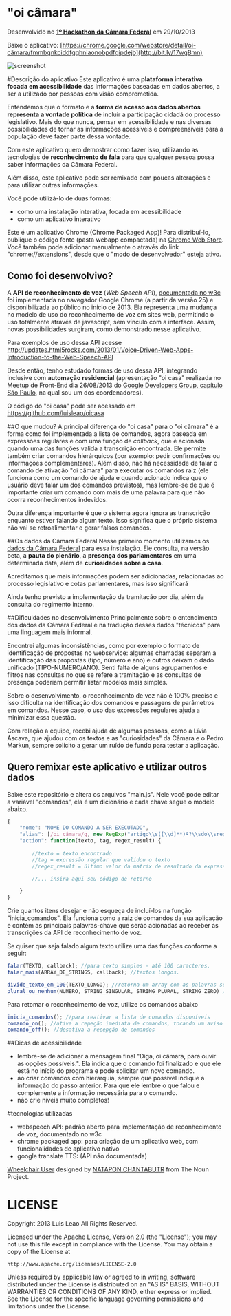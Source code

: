 "oi câmara"
===========

Desenvolvido no [**1º Hackathon da Câmara Federal**](http://www2.camara.leg.br/responsabilidade-social/edulegislativa/hackathon/hackathon-maratona-hacker) em 29/10/2013

Baixe o aplicativo: [https://chrome.google.com/webstore/detail/oi-câmara/fmmbgnkciddfgghniaonobpdfgipdejb](http://bit.ly/17wgBmn)

![screenshot](https://raw.github.com/luisleao/oicamara/master/docs/screen_0.png)


#Descrição do aplicativo
Este aplicativo é uma **plataforma interativa focada em acessibilidade** das informações baseadas em dados abertos, a ser a utilizado por pessoas com visão comprometida.

Entendemos que o formato e a **forma de acesso aos dados abertos representa a vontade política** de incluir a participação cidadã do processo legislativo. Mais do que nunca, pensar em acessibilidade e nas diversas possibilidades de tornar as informações acessíveis e compreensíveis para a população deve fazer parte dessa vontade.

Com este aplicativo quero demostrar como fazer isso, utilizando as tecnologias de **reconhecimento de fala** para que qualquer pessoa possa saber informações da Câmara Federal.

Além disso, este aplicativo pode ser remixado com poucas alterações e para utilizar outras informações.


Você pode utilizá-lo de duas formas:
- como uma instalação interativa, focada em acessibilidade
- como um aplicativo interativo

Este é um aplicativo Chrome (Chrome Packaged App)!
Para distribuí-lo, publique o código fonte (pasta webapp compactada) na [Chrome Web Store](https://chrome.google.com/webstore/developer/dashboard). Você também pode adicionar manualmente o através do link "chrome://extensions", desde que o "modo de desenvolvedor" esteja ativo.


Como foi desenvolvivo?
----------------------

A **API de reconhecimento de voz** (*Web Speech API*), [documentada no w3c](https://dvcs.w3.org/hg/speech-api/raw-file/tip/speechapi.html) foi implementada no navegador Google Chrome (a partir da versão 25) e disponibilizada ao público no início de 2013. Ela representa uma mudança no modelo de uso do reconhecimento de voz em sites web, permitindo o uso totalmente através de javascript, sem vínculo com a interface. Assim, novas possibilidades surgiram, como demonstrado nesse aplicativo.

Para exemplos de uso dessa API acesse http://updates.html5rocks.com/2013/01/Voice-Driven-Web-Apps-Introduction-to-the-Web-Speech-API

Desde então, tenho estudado formas de uso dessa API, integrando inclusive com **automação residencial** (apresentação "oi casa" realizada no Meetup de Front-End dia 26/08/2013 do [Google Developers Group, capítulo São Paulo](https://developers.google.com/groups/chapter/102774871279745079139/), na qual sou um dos coordenadores).

O código do "oi casa" pode ser acessado em https://github.com/luisleao/oicasa


##O que mudou?
A principal diferença do "oi casa" para o "oi câmara" é a forma como foi implementada a lista de comandos, agora baseada em expressões regulares e com uma função de *callback*, que é acionada quando uma das funções valida a transcrição encontrada. Ele permite também criar comandos hierárquicos (por exemplo: pedir confirmações ou informações complementares). Além disso, não há necessidade de falar o comando de ativação "oi câmara" para executar os comandos raiz (ele funciona como um comando de ajuda e quando acionado indica que o usuário deve falar um dos comandos previstos), mas lembre-se de que é importante criar um comando com mais de uma palavra para que não ocorra reconhecimentos indevidos. 

Outra diferença importante é que o sistema agora ignora as transcrição enquanto estiver falando algum texto. Isso significa que o próprio sistema não vai se retroalimentar e gerar falsos comandos.


##Os dados da Câmara Federal
Nesse primeiro momento utilizamos os [dados da Câmara Federal](http://www2.camara.leg.br/transparencia/dados-abertos) para essa instalação.
Ele consulta, na versão beta, a **pauta do plenário**, a **presença dos parlamentares** em uma determinada data, além de **curiosidades sobre a casa**.

Acreditamos que mais informações podem ser adicionadas, relacionadas ao processo legislativo e cotas parlamentares, mas isso significará 

Ainda tenho previsto a implementação da tramitação por dia, além da consulta do regimento interno.


##Dificuldades no desenvolvimento
Principalmente sobre o entendimento dos dados da Câmara Federal e na tradução desses dados "técnicos" para uma linguagem mais informal.

Encontrei algumas inconsistências, como por exemplo o formato de identificação de propostas no webservice: algumas chamadas separam a identificação das propostas (tipo, número e ano) e outros deixam o dado unificado (TIPO-NUMERO/ANO). Senti falta de alguns agrupamentos e filtros nas consultas no que se refere a tramitação e as consultas de presença poderiam permitir listar modelos mais simples.

Sobre o desenvolvimento, o reconhecimento de voz não é 100% preciso e isso dificulta na identificação dos comandos e passagens de parâmetros em comandos. Nesse caso, o uso das expressões regulares ajuda a minimizar essa questão.

Com relação a equipe, recebi ajuda de algumas pessoas, como a Lívia Ascava, que ajudou com os textos e as "curiosidades" da Câmara e o Pedro Markun, sempre solícito a gerar um ruído de fundo para testar a aplicação.



Quero remixar este aplicativo e utilizar outros dados
-----------------------------------------------------


Baixe este repositório e altera os arquivos "main.js". Nele você pode editar a variável "comandos", ela é um dicionário e cada chave segue o modelo abaixo.

```javascript
{
	"nome": "NOME DO COMANDO A SER EXECUTADO",
	"alias": [/oi câmara/g, new RegExp("artigo\\s([\\d]**)º?\\sdo\\sregimento")], //expressões regulares
	"action": function(texto, tag, regex_result) {
		
		//texto = texto encontrado
		//tag = expressão regular que validou o texto
		//regex_result = último valor da matrix de resultado da expressão regular (se tiver usado grupos)

		//... insira aqui seu código de retorno

	}
}
```


Crie quantos itens desejar e não esqueça de incluí-los na função "inicia_comandos". Ela funciona como a raiz de comandos da sua aplicação e contém as principais palavras-chave que serão acionadas ao receber as transcrições da API de reconhecimento de voz.

Se quiser que seja falado algum texto utilize uma das funções conforme a seguir:


```javascript
falar(TEXTO, callback); //para texto simples - até 100 caracteres.
falar_mais(ARRAY_DE_STRINGS, callback); //textos longos.

divide_texto_em_100(TEXTO_LONGO); //retorna um array com as palavras separadas em grupos de até 100 caracteres
plural_ou_nenhum(NUMERO, STRING_SINGULAR, STRING_PLURAL, STRING_ZERO) //para escrever textos com variação de número
```

Para retomar o reconhecimento de voz, utilize os comandos abaixo
```javascript
inicia_comandos(); //para reativar a lista de comandos disponíveis
comando_on(); //ativa a repeção imediata de comandos, tocando um aviso sonoro e indicar para o usuário que ele deve falar um comando IMEDIATAMENTE
comando_off(); //desativa a recepção de comandos

```


##Dicas de acessibilidade
- lembre-se de adicionar a mensagem final "Diga, oi câmara, para ouvir as opções possíveis.". Ela indica que o comando foi finalizado e que ele está no início do programa e pode solicitar um novo comando.
- ao criar comandos com hierarquia, sempre que possível indique a informação do passo anterior. Para que ele lembre o que falou e complemente a informação necessária para o comando.
- não crie níveis muito completos!





#tecnologias utilizadas
- webspeech API: padrão aberto para implementação de reconhecimento de voz, documentado no w3c
- chrome packaged app: para criação de um aplicativo web, com funcionalidades de aplicativo nativo
- google translate TTS: (API não documentada)


[Wheelchair User](http://thenounproject.com/noun/wheelchair-user/#icon-No21977) designed by [NATAPON CHANTABUTR](http://thenounproject.com/pique) from The Noun Project.


LICENSE
=======

Copyright 2013 Luis Leao All Rights Reserved.

Licensed under the Apache License, Version 2.0 (the "License");
you may not use this file except in compliance with the License.
You may obtain a copy of the License at

    http://www.apache.org/licenses/LICENSE-2.0

Unless required by applicable law or agreed to in writing, software
distributed under the License is distributed on an "AS IS" BASIS,
WITHOUT WARRANTIES OR CONDITIONS OF ANY KIND, either express or implied.
See the License for the specific language governing permissions and
limitations under the License.

